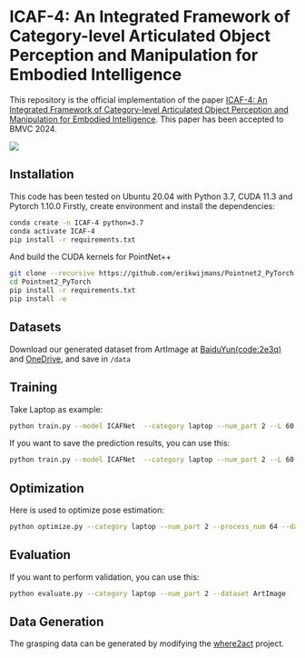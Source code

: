# ICAF-4: An Integrated Framework of Category-level Articulated Object Perception and Manipulation for Embodied Intelligence
This repository is the official implementation of the paper [ICAF-4: An Integrated Framework of Category-level Articulated Object Perception and Manipulation for Embodied Intelligence](https://w.afbcs.cn/V5uaBm). This paper has been accepted to BMVC 2024.

![](C:\Users\admin\Desktop\icaf-4.png)

## Installation
This code has been tested on Ubuntu 20.04 with Python 3.7, CUDA 11.3 and Pytorch 1.10.0 Firstly, create environment and install the dependencies:

```bash
conda create -n ICAF-4 python=3.7
conda activate ICAF-4
pip install -r requirements.txt
```
And build the CUDA kernels for PointNet++
```bash
git clone --recursive https://github.com/erikwijmans/Pointnet2_PyTorch
cd Pointnet2_PyTorch
pip install -r requirements.txt
pip install -e 
```

## Datasets
Download our generated dataset from ArtImage at [BaiduYun(code:2e3q)](https://pan.baidu.com/s/1mocuF02vKf7_YWFKaclgxw?pwd) and [OneDrive](https://onedrive.live.com/?cid=0CEC31BD19A86C5F&id=CEC31BD19A86C5F%21s618290dc5a61431fa6b3ced1732bde45&parId=root&o=OneUp), and save in ```/data```

## Training

Take Laptop as example:

```bash
python train.py --model ICAFNet  --category laptop --num_part 2 --L 60 --log_dir ICAF_laptop
```

If you want to save the prediction results, you can use this:

```bash
python train.py --model ICAFNet  --category laptop --num_part 2 --L 60 --log_dir ICAF_laptop --save_results True
```

## Optimization

Here is used to optimize pose estimation:

```bash
python optimize.py --category laptop --num_part 2 --process_num 64 --dataset ArtImage
```

## Evaluation

If you want to perform validation, you can use this:

```bash
python evaluate.py --category laptop --num_part 2 --dataset ArtImage
```

## Data Generation
The grasping data can be generated by modifying the [where2act](https://github.com/daerduoCarey/where2act) project.